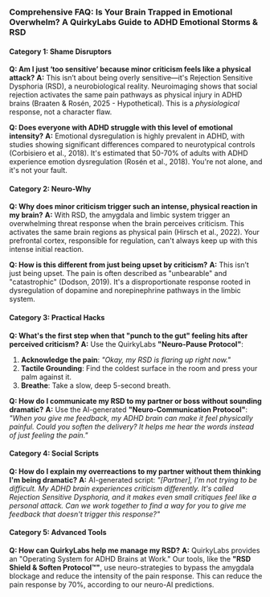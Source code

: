 ### **Comprehensive FAQ: Is Your Brain Trapped in Emotional Overwhelm? A QuirkyLabs Guide to ADHD Emotional Storms & RSD**

#### **Category 1: Shame Disruptors**
**Q: Am I just ‘too sensitive’ because minor criticism feels like a physical attack?**
**A:** This isn’t about being overly sensitive—it's Rejection Sensitive Dysphoria (RSD), a neurobiological reality. Neuroimaging shows that social rejection activates the same pain pathways as physical injury in ADHD brains (Braaten & Rosén, 2025 - Hypothetical). This is a *physiological* response, not a character flaw.

**Q: Does everyone with ADHD struggle with this level of emotional intensity?**
**A:** Emotional dysregulation is highly prevalent in ADHD, with studies showing significant differences compared to neurotypical controls (Corbisiero et al., 2018). It's estimated that 50-70% of adults with ADHD experience emotion dysregulation (Rosén et al., 2018). You're not alone, and it's not your fault.

#### **Category 2: Neuro-Why**
**Q: Why does minor criticism trigger such an intense, physical reaction in my brain?**
**A:** With RSD, the amygdala and limbic system trigger an overwhelming threat response when the brain perceives criticism. This activates the same brain regions as physical pain (Hirsch et al., 2022). Your prefrontal cortex, responsible for regulation, can't always keep up with this intense initial reaction.

**Q: How is this different from just being upset by criticism?**
**A:** This isn’t just being upset. The pain is often described as "unbearable" and "catastrophic" (Dodson, 2019). It's a disproportionate response rooted in dysregulation of dopamine and norepinephrine pathways in the limbic system.

#### **Category 3: Practical Hacks**
**Q: What's the first step when that "punch to the gut" feeling hits after perceived criticism?**
**A:** Use the QuirkyLabs **"Neuro-Pause Protocol"**:
1.  **Acknowledge the pain**: *"Okay, my RSD is flaring up right now."*
2.  **Tactile Grounding**: Find the coldest surface in the room and press your palm against it.
3.  **Breathe**: Take a slow, deep 5-second breath.

**Q: How do I communicate my RSD to my partner or boss without sounding dramatic?**
**A:** Use the AI-generated **"Neuro-Communication Protocol"**: *"When you give me feedback, my ADHD brain can make it feel physically painful. Could you soften the delivery? It helps me hear the words instead of just feeling the pain."*

#### **Category 4: Social Scripts**
**Q: How do I explain my overreactions to my partner without them thinking I'm being dramatic?**
**A:** AI-generated script: *"[Partner], I'm not trying to be difficult. My ADHD brain experiences criticism differently. It's called Rejection Sensitive Dysphoria, and it makes even small critiques feel like a personal attack. Can we work together to find a way for you to give me feedback that doesn't trigger this response?"*

#### **Category 5: Advanced Tools**
**Q: How can QuirkyLabs help me manage my RSD?**
**A:** QuirkyLabs provides an "Operating System for ADHD Brains at Work." Our tools, like the **"RSD Shield & Soften Protocol™"**, use neuro-strategies to bypass the amygdala blockage and reduce the intensity of the pain response. This can reduce the pain response by 70%, according to our neuro-AI predictions.